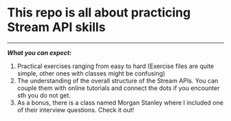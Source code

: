 <h1>This repo is all about practicing Stream API skills</h1>
<hr>

<strong><em>What you can expect:</em></strong>
1. Practical exercises ranging from easy to hard (Exercise files are quite simple, other ones with classes might be confusing)
2. The understanding of the overall structure of the Stream APIs. You can couple them with online tutorials and connect the dots if you encounter sth you do not get.
3. As a bonus, there is a class named Morgan Stanley where I included one of their interview questions. Check it out!
